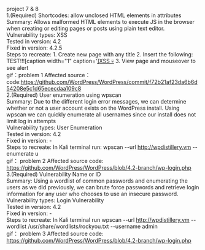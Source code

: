 project 7 & 8   
1.(Required) Shortcodes: allow unclosed HTML elements in attributes   
  Summary: Allows malformed HTML elements to execute JS in the browser when creating or editing pages or posts using plain text editor.  
        Vulnerability types: XSS   
        Tested in version: 4.2   
        Fixed in version: 4.2.5    
        Steps to recreate: 1. Create new page with any title 2. Insert the following: TEST!!![caption width="1" caption='<a href="' ">]</a><a href="http://onMouseOver='alert(1)'">XSS 💀</a> 3. View page and mouseover to see alert    
 gif：problem 1
 Affected source： code:https://github.com/WordPress/WordPress/commit/f72b21af23da6b6d54208e5c1d65ececdaa109c8      
 2.(Required) User enumeration using wpscan     
 Summary: Due to the different login error messages, we can determine whether or not a user account exists on the WordPress install. Using wpscan we can quickly enumerate all usernames since our install does not limit log in attempts     
Vulnerability types: User Enumeration    
Tested in version: 4.2   
Fixed in version: -   
Steps to recreate: In Kali terminal run: wpscan --url http://wpdistillery.vm --enumerate u     
gif： problem 2
Affected source code: https://github.com/WordPress/WordPress/blob/4.2-branch/wp-login.php     
3.(Required) Vulnerability Name or ID     
 Summary: Using a wordlist of common passwords and enumerating the users as we did previously, we can brute force passwords and retrieve login information for any user who chooses to use an insecure password.      
Vulnerability types: Login Vulnerability     
Tested in version: 4.2    
Fixed in version: -     
Steps to recreate: In Kali terminal run wpscan --url http://wpdistillery.vm --wordlist /usr/share/wordlists/rockyou.txt --username admin      
gif： problem 3
Affected source code: https://github.com/WordPress/WordPress/blob/4.2-branch/wp-login.php    

  
